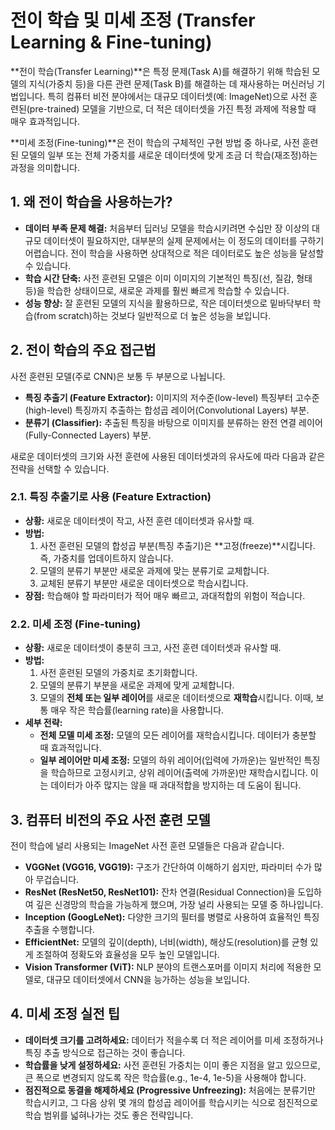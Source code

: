 # 전이 학습 및 미세 조정 (Transfer Learning & Fine-tuning)

**전이 학습(Transfer Learning)**은 특정 문제(Task A)를 해결하기 위해 학습된 모델의 지식(가중치 등)을 다른 관련 문제(Task B)를 해결하는 데 재사용하는 머신러닝 기법입니다. 특히 컴퓨터 비전 분야에서는 대규모 데이터셋(예: ImageNet)으로 사전 훈련된(pre-trained) 모델을 기반으로, 더 적은 데이터셋을 가진 특정 과제에 적용할 때 매우 효과적입니다.

**미세 조정(Fine-tuning)**은 전이 학습의 구체적인 구현 방법 중 하나로, 사전 훈련된 모델의 일부 또는 전체 가중치를 새로운 데이터셋에 맞게 조금 더 학습(재조정)하는 과정을 의미합니다.

## 1. 왜 전이 학습을 사용하는가?

- **데이터 부족 문제 해결:** 처음부터 딥러닝 모델을 학습시키려면 수십만 장 이상의 대규모 데이터셋이 필요하지만, 대부분의 실제 문제에서는 이 정도의 데이터를 구하기 어렵습니다. 전이 학습을 사용하면 상대적으로 적은 데이터로도 높은 성능을 달성할 수 있습니다.
- **학습 시간 단축:** 사전 훈련된 모델은 이미 이미지의 기본적인 특징(선, 질감, 형태 등)을 학습한 상태이므로, 새로운 과제를 훨씬 빠르게 학습할 수 있습니다.
- **성능 향상:** 잘 훈련된 모델의 지식을 활용하므로, 작은 데이터셋으로 밑바닥부터 학습(from scratch)하는 것보다 일반적으로 더 높은 성능을 보입니다.

## 2. 전이 학습의 주요 접근법

사전 훈련된 모델(주로 CNN)은 보통 두 부분으로 나뉩니다.
- **특징 추출기 (Feature Extractor):** 이미지의 저수준(low-level) 특징부터 고수준(high-level) 특징까지 추출하는 합성곱 레이어(Convolutional Layers) 부분.
- **분류기 (Classifier):** 추출된 특징을 바탕으로 이미지를 분류하는 완전 연결 레이어(Fully-Connected Layers) 부분.

새로운 데이터셋의 크기와 사전 훈련에 사용된 데이터셋과의 유사도에 따라 다음과 같은 전략을 선택할 수 있습니다.

### 2.1. 특징 추출기로 사용 (Feature Extraction)

- **상황:** 새로운 데이터셋이 작고, 사전 훈련 데이터셋과 유사할 때.
- **방법:**
  1. 사전 훈련된 모델의 합성곱 부분(특징 추출기)은 **고정(freeze)**시킵니다. 즉, 가중치를 업데이트하지 않습니다.
  2. 모델의 분류기 부분만 새로운 과제에 맞는 분류기로 교체합니다.
  3. 교체된 분류기 부분만 새로운 데이터셋으로 학습시킵니다.
- **장점:** 학습해야 할 파라미터가 적어 매우 빠르고, 과대적합의 위험이 적습니다.

### 2.2. 미세 조정 (Fine-tuning)

- **상황:** 새로운 데이터셋이 충분히 크고, 사전 훈련 데이터셋과 유사할 때.
- **방법:**
  1. 사전 훈련된 모델의 가중치로 초기화합니다.
  2. 모델의 분류기 부분을 새로운 과제에 맞게 교체합니다.
  3. 모델의 **전체 또는 일부 레이어**를 새로운 데이터셋으로 **재학습**시킵니다. 이때, 보통 매우 작은 학습률(learning rate)을 사용합니다.
- **세부 전략:**
  - **전체 모델 미세 조정:** 모델의 모든 레이어를 재학습시킵니다. 데이터가 충분할 때 효과적입니다.
  - **일부 레이어만 미세 조정:** 모델의 하위 레이어(입력에 가까운)는 일반적인 특징을 학습하므로 고정시키고, 상위 레이어(출력에 가까운)만 재학습시킵니다. 이는 데이터가 아주 많지는 않을 때 과대적합을 방지하는 데 도움이 됩니다.

## 3. 컴퓨터 비전의 주요 사전 훈련 모델

전이 학습에 널리 사용되는 ImageNet 사전 훈련 모델들은 다음과 같습니다.

- **VGGNet (VGG16, VGG19):** 구조가 간단하여 이해하기 쉽지만, 파라미터 수가 많아 무겁습니다.
- **ResNet (ResNet50, ResNet101):** 잔차 연결(Residual Connection)을 도입하여 깊은 신경망의 학습을 가능하게 했으며, 가장 널리 사용되는 모델 중 하나입니다.
- **Inception (GoogLeNet):** 다양한 크기의 필터를 병렬로 사용하여 효율적인 특징 추출을 수행합니다.
- **EfficientNet:** 모델의 깊이(depth), 너비(width), 해상도(resolution)를 균형 있게 조절하여 정확도와 효율성을 모두 높인 모델입니다.
- **Vision Transformer (ViT):** NLP 분야의 트랜스포머를 이미지 처리에 적용한 모델로, 대규모 데이터셋에서 CNN을 능가하는 성능을 보입니다.

## 4. 미세 조정 실전 팁

- **데이터셋 크기를 고려하세요:** 데이터가 적을수록 더 적은 레이어를 미세 조정하거나 특징 추출 방식으로 접근하는 것이 좋습니다.
- **학습률을 낮게 설정하세요:** 사전 훈련된 가중치는 이미 좋은 지점을 알고 있으므로, 큰 폭으로 변경되지 않도록 작은 학습률(e.g., 1e-4, 1e-5)을 사용해야 합니다.
- **점진적으로 동결을 해제하세요 (Progressive Unfreezing):** 처음에는 분류기만 학습시키고, 그 다음 상위 몇 개의 합성곱 레이어를 학습시키는 식으로 점진적으로 학습 범위를 넓혀나가는 것도 좋은 전략입니다.
